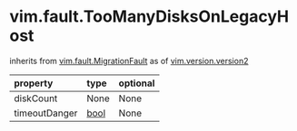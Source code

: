 vim.fault.TooManyDisksOnLegacyHost
==================================
inherits from [vim.fault.MigrationFault](docs/vim.fault.MigrationFault.md)
as of [vim.version.version2](docs/vim.version.md)

| property | type | optional |
|:---------|:-----|:---------|
| diskCount | None | None |
| timeoutDanger | [bool](bool.md "bool") | None |

